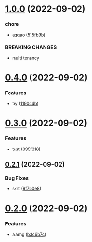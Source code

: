 # [1.0.0](https://github.com/andreilg/crispy-bassoon/compare/v0.4.0...v1.0.0) (2022-09-02)


### chore

* aggao ([515fb9b](https://github.com/andreilg/crispy-bassoon/commit/515fb9b95dbf1fb2595774fb10ca6a22403d7fe9))


### BREAKING CHANGES

* multi tenancy



# [0.4.0](https://github.com/andreilg/crispy-bassoon/compare/v0.3.0...v0.4.0) (2022-09-02)


### Features

* try ([1190c4b](https://github.com/andreilg/crispy-bassoon/commit/1190c4b19c261729801ed6b96bf8b0a4521d104f))



# [0.3.0](https://github.com/andreilg/crispy-bassoon/compare/v0.2.1...v0.3.0) (2022-09-02)


### Features

* test ([095f318](https://github.com/andreilg/crispy-bassoon/commit/095f318256986b3fd7b7ec1de2f1373b6186a58a))



## [0.2.1](https://github.com/andreilg/crispy-bassoon/compare/v0.2.0...v0.2.1) (2022-09-02)


### Bug Fixes

* skrt ([9f7b0e8](https://github.com/andreilg/crispy-bassoon/commit/9f7b0e88969e52d312966a4e5e62db552fbb3832))



# [0.2.0](https://github.com/andreilg/crispy-bassoon/compare/v0.1.1...v0.2.0) (2022-09-02)


### Features

* aiamg ([b3c6b7c](https://github.com/andreilg/crispy-bassoon/commit/b3c6b7c1547cd6461cfcd15301408db0d657d8ce))



